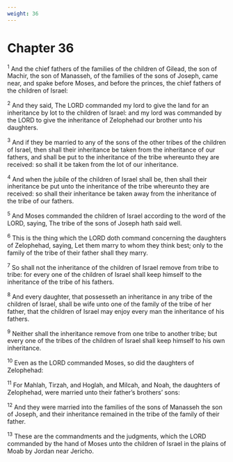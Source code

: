 ```yaml
---
weight: 36
---
```


# Chapter 36

<sup>1</sup> And the chief fathers of the families of the children of Gilead, the son of Machir, the son of Manasseh, of the families of the sons of Joseph, came near, and spake before Moses, and before the princes, the chief fathers of the children of Israel: 

<sup>2</sup> And they said, The LORD commanded my lord to give the land for an inheritance by lot to the children of Israel: and my lord was commanded by the LORD to give the inheritance of Zelophehad our brother unto his daughters. 

<sup>3</sup> And if they be married to any of the sons of the other tribes of the children of Israel, then shall their inheritance be taken from the inheritance of our fathers, and shall be put to the inheritance of the tribe whereunto they are received: so shall it be taken from the lot of our inheritance. 

<sup>4</sup> And when the jubile of the children of Israel shall be, then shall their inheritance be put unto the inheritance of the tribe whereunto they are received: so shall their inheritance be taken away from the inheritance of the tribe of our fathers. 

<sup>5</sup> And Moses commanded the children of Israel according to the word of the LORD, saying, The tribe of the sons of Joseph hath said well. 

<sup>6</sup> This is the thing which the LORD doth command concerning the daughters of Zelophehad, saying, Let them marry to whom they think best; only to the family of the tribe of their father shall they marry. 

<sup>7</sup> So shall not the inheritance of the children of Israel remove from tribe to tribe: for every one of the children of Israel shall keep himself to the inheritance of the tribe of his fathers. 

<sup>8</sup> And every daughter, that possesseth an inheritance in any tribe of the children of Israel, shall be wife unto one of the family of the tribe of her father, that the children of Israel may enjoy every man the inheritance of his fathers. 

<sup>9</sup> Neither shall the inheritance remove from one tribe to another tribe; but every one of the tribes of the children of Israel shall keep himself to his own inheritance. 

<sup>10</sup> Even as the LORD commanded Moses, so did the daughters of Zelophehad: 

<sup>11</sup> For Mahlah, Tirzah, and Hoglah, and Milcah, and Noah, the daughters of Zelophehad, were married unto their father’s brothers’ sons: 

<sup>12</sup> And they were married into the families of the sons of Manasseh the son of Joseph, and their inheritance remained in the tribe of the family of their father. 

<sup>13</sup> These are the commandments and the judgments, which the LORD commanded by the hand of Moses unto the children of Israel in the plains of Moab by Jordan near Jericho. 

